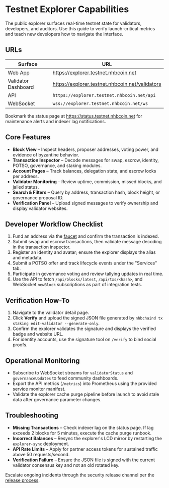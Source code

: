 # Testnet Explorer Capabilities

The public explorer surfaces real-time testnet state for validators, developers, and auditors. Use this guide to verify launch-critical metrics and teach new developers how to navigate the interface.

## URLs

| Surface | URL |
| --- | --- |
| Web App | <https://explorer.testnet.nhbcoin.net> |
| Validator Dashboard | <https://explorer.testnet.nhbcoin.net/validators> |
| API | `https://explorer.testnet.nhbcoin.net/api` |
| WebSocket | `wss://explorer.testnet.nhbcoin.net/ws` |

Bookmark the status page at <https://status.testnet.nhbcoin.net> for maintenance alerts and indexer lag notifications.

## Core Features

* **Block View** – Inspect headers, proposer addresses, voting power, and evidence of byzantine behavior.
* **Transaction Inspector** – Decode messages for swap, escrow, identity, POTSO, governance, and staking modules.
* **Account Pages** – Track balances, delegation state, and escrow locks per address.
* **Validator Monitoring** – Review uptime, commission, missed blocks, and jailed status.
* **Search & Filters** – Query by address, transaction hash, block height, or governance proposal ID.
* **Verification Panel** – Upload signed messages to verify ownership and display validator websites.

## Developer Workflow Checklist

1. Fund an address via the [faucet](./faucet.md) and confirm the transaction is indexed.
2. Submit swap and escrow transactions, then validate message decoding in the transaction inspector.
3. Register an identity and avatar; ensure the explorer displays the alias and metadata.
4. Submit a POTSO offer and track lifecycle events under the "Services" tab.
5. Participate in governance voting and review tallying updates in real time.
6. Use the API to fetch `/api/blocks/latest`, `/api/txs/<hash>`, and WebSocket `newBlock` subscriptions as part of integration tests.

## Verification How-To

1. Navigate to the validator detail page.
2. Click **Verify** and upload the signed JSON file generated by `nhbchaind tx staking edit-validator --generate-only`.
3. Confirm the explorer validates the signature and displays the verified badge and website URL.
4. For identity accounts, use the signature tool on `/verify` to bind social proofs.

## Operational Monitoring

* Subscribe to WebSocket streams for `validatorStatus` and `governanceUpdates` to feed community dashboards.
* Export the API metrics (`/metrics`) into Prometheus using the provided service monitor manifest.
* Validate the explorer cache purge pipeline before launch to avoid stale data after governance parameter changes.

## Troubleshooting

* **Missing Transactions** – Check indexer lag on the status page. If lag exceeds 2 blocks for 5 minutes, execute the cache purge runbook.
* **Incorrect Balances** – Resync the explorer's LCD mirror by restarting the `explorer-sync` deployment.
* **API Rate Limits** – Apply for partner access tokens for sustained traffic above 50 requests/second.
* **Verification Failure** – Ensure the JSON file is signed with the current validator consensus key and not an old rotated key.

Escalate ongoing incidents through the security release channel per the [release process](../security/release-process.md#freeze-procedures).
